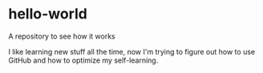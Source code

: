 # hello-world
A repository to see how it works

I like learning new stuff all the time, now I'm trying to figure out how to use GitHub and how to optimize my self-learning.
